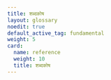```yaml
---
title: शब्दकोष
layout: glossary
noedit: true
default_active_tag: fundamental
weight: 5
card:
  name: reference
  weight: 10
  title: शब्दकोष
---
```

